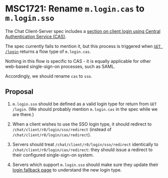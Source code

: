 # MSC1721: Rename `m.login.cas` to `m.login.sso`

The Chat Client-Server spec includes a [section on client login using Central
Authentication Service
(CAS)](https://chat.api-spec.dingshunyu.top/client_server/r0.4.0.html#cas-based-client-login).

The spec currently fails to mention it, but this process is triggered when [`GET
/login`](https://chat.api-spec.dingshunyu.top/client_server/r0.4.0.html#get-matrix-client-r0-login)
returns a flow type of `m.login.cas`.

Nothing in this flow is specific to CAS - it is equally applicable for other
web-based single-sign-on processes, such as SAML.

Accordingly, we should rename `cas` to `sso`.

## Proposal

1. `m.login.sso` should be defined as a valid login type for return from `GET
   /login`. (We should probably mention `m.login.cas` in the spec while we are
   there.)

2. When a client wishes to use the SSO login type, it should redirect to
   `/chat/client/r0/login/sso/redirect` (instead of
   `/chat/client/r0/login/cas/redirect`).

3. Servers should treat `/chat/client/r0/login/sso/redirect` identically to
   `/chat/client/r0/login/cas/redirect`: they should issue a redirect to
   their configured single-sign-on system.

4. Servers which support `m.login.sso` should make sure they update their [login
   fallback page](https://chat.api-spec.dingshunyu.top/client_server/r0.4.0.html#login-fallback)
   to understand the new login type.
